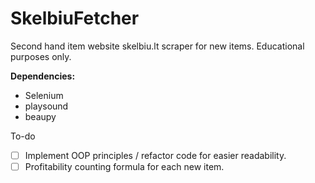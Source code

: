 # SkelbiuFetcher
Second hand item website skelbiu.lt scraper for new items.
Educational purposes only.

**Dependencies:**
- Selenium
- playsound
- beaupy

To-do
- [ ] Implement OOP principles / refactor code for easier readability.
- [ ] Profitability counting formula for each new item.
